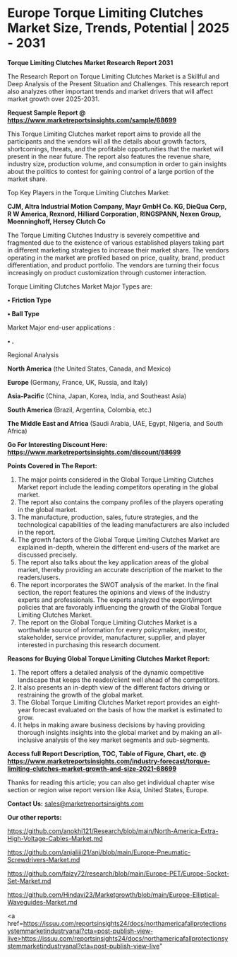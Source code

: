 # Europe Torque Limiting Clutches Market Size, Trends, Potential | 2025 - 2031

<strong>Torque Limiting Clutches Market Research Report 2031</strong>

The Research Report on Torque Limiting Clutches Market is a Skillful and Deep Analysis of the Present Situation and Challenges. This research report also analyzes other important trends and market drivers that will affect market growth over 2025-2031.

<strong>Request Sample Report @ <a href=https://www.marketreportsinsights.com/sample/68699>https://www.marketreportsinsights.com/sample/68699</a></strong>

This Torque Limiting Clutches market report aims to provide all the participants and the vendors will all the details about growth factors, shortcomings, threats, and the profitable opportunities that the market will present in the near future. The report also features the revenue share, industry size, production volume, and consumption in order to gain insights about the politics to contest for gaining control of a large portion of the market share.

Top Key Players in the Torque Limiting Clutches Market:

<strong>CJM, Altra Industrial Motion Company, Mayr GmbH Co. KG, DieQua Corp, R W America, Rexnord, Hilliard Corporation, RINGSPANN, Nexen Group, Moenninghoff, Hersey Clutch Co</strong>

The Torque Limiting Clutches Industry is severely competitive and fragmented due to the existence of various established players taking part in different marketing strategies to increase their market share. The vendors operating in the market are profiled based on price, quality, brand, product differentiation, and product portfolio. The vendors are turning their focus increasingly on product customization through customer interaction.

Torque Limiting Clutches Market Major Types are:

<strong>• Friction Type

• Ball Type</strong>

Market Major end-user applications :

<strong>• .</strong>

Regional Analysis

</u><strong><b>North America</b></strong> (the United States, Canada, and Mexico)

<strong><b>Europe </b></strong>(Germany, France, UK, Russia, and Italy)

<strong><b>Asia-Pacific</b></strong> (China, Japan, Korea, India, and Southeast Asia)

<strong><b>South America</b></strong> (Brazil, Argentina, Colombia, etc.)

<strong><b>The Middle East and Africa</b></strong> (Saudi Arabia, UAE, Egypt, Nigeria, and South Africa)

<strong>Go For Interesting Discount Here: <a href=https://www.marketreportsinsights.com/discount/68699>https://www.marketreportsinsights.com/discount/68699</a></strong>

<strong>Points Covered in The Report:</strong>
<ol>
  <li>The major points considered in the Global Torque Limiting Clutches Market report include the leading competitors operating in the global market.</li>
  <li>The report also contains the company profiles of the players operating in the global market.</li>
  <li>The manufacture, production, sales, future strategies, and the technological capabilities of the leading manufacturers are also included in the report.</li>
  <li>The growth factors of the Global Torque Limiting Clutches Market are explained in-depth, wherein the different end-users of the market are discussed precisely.</li>
  <li>The report also talks about the key application areas of the global market, thereby providing an accurate description of the market to the readers/users.</li>
  <li>The report incorporates the SWOT analysis of the market. In the final section, the report features the opinions and views of the industry experts and professionals. The experts analyzed the export/import policies that are favorably influencing the growth of the Global Torque Limiting Clutches Market.</li>
  <li>The report on the Global Torque Limiting Clutches Market is a worthwhile source of information for every policymaker, investor, stakeholder, service provider, manufacturer, supplier, and player interested in purchasing this research document.</li>
</ol>
<strong>Reasons for Buying Global Torque Limiting Clutches Market Report:</strong>

<ol>
  <li>The report offers a detailed analysis of the dynamic competitive landscape that keeps the reader/client well ahead of the competitors.</li>
  <li>It also presents an in-depth view of the different factors driving or restraining the growth of the global market.</li>
  <li>The Global Torque Limiting Clutches Market report provides an eight-year forecast evaluated on the basis of how the market is estimated to grow.</li>
  <li>It helps in making aware business decisions by having providing thorough insights insights into the global market and by making an all-inclusive analysis of the key market segments and sub-segments.</li>
</ol>
<strong>Access full Report Description, TOC, Table of Figure, Chart, etc. @ <a href=https://www.marketreportsinsights.com/industry-forecast/torque-limiting-clutches-market-growth-and-size-2021-68699>https://www.marketreportsinsights.com/industry-forecast/torque-limiting-clutches-market-growth-and-size-2021-68699</a></strong>


Thanks for reading this article; you can also get individual chapter wise section or region wise report version like Asia, United States, Europe.

<strong>Contact Us:</strong>
sales@marketreportsinsights.com

<strong>Our other reports:</strong>

<a href=https://github.com/anokhi121/Research/blob/main/North-America-Extra-High-Voltage-Cables-Market.md>https://github.com/anokhi121/Research/blob/main/North-America-Extra-High-Voltage-Cables-Market.md</a>

<a href=https://github.com/anjaliiii21/anj/blob/main/Europe-Pneumatic-Screwdrivers-Market.md>https://github.com/anjaliiii21/anj/blob/main/Europe-Pneumatic-Screwdrivers-Market.md</a>

<a href=https://github.com/faizy72/research/blob/main/Europe-PET/Europe-Socket-Set-Market.md>https://github.com/faizy72/research/blob/main/Europe-PET/Europe-Socket-Set-Market.md</a>

<a href=https://github.com/Hindavi23/Marketgrowth/blob/main/Europe-Elliptical-Waveguides-Market.md>https://github.com/Hindavi23/Marketgrowth/blob/main/Europe-Elliptical-Waveguides-Market.md</a>

<a href=https://issuu.com/reportsinsights24/docs/northamericafallprotectionsystemmarketindustryanal?cta=post-publish-view-live>https://issuu.com/reportsinsights24/docs/northamericafallprotectionsystemmarketindustryanal?cta=post-publish-view-live</a>"
